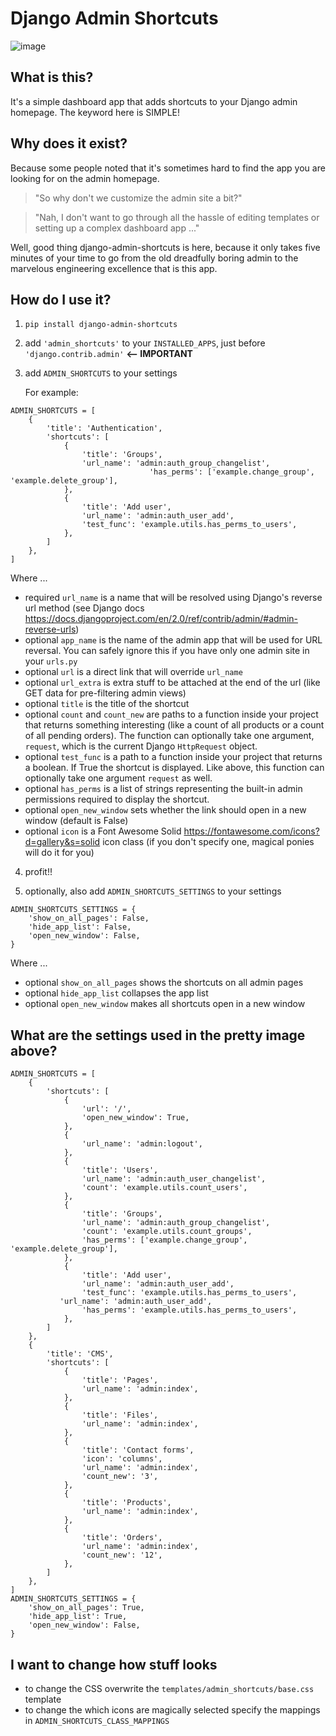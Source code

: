 # Django Admin Shortcuts

![image](https://raw.github.com/alesdotio/django-admin-shortcuts/gh-pages/images/django-admin-shortcuts.png)


## What is this?

It's a simple dashboard app that adds shortcuts to your Django admin homepage. The keyword here is SIMPLE!


## Why does it exist?

Because some people noted that it's sometimes hard to find the app you are looking for on the admin homepage.

> "So why don't we customize the admin site a bit?"

> "Nah, I don't want to go through all the hassle of editing templates or setting up a complex dashboard app ..."

Well, good thing django-admin-shortcuts is here, because it only takes five minutes of your time to go from the old
dreadfully boring admin to the marvelous engineering excellence that is this app.


## How do I use it?

1) `pip install django-admin-shortcuts`

2) add `'admin_shortcuts'` to your `INSTALLED_APPS`, just before `'django.contrib.admin'` **<-- IMPORTANT**

3) add `ADMIN_SHORTCUTS` to your settings

    For example:

```
ADMIN_SHORTCUTS = [
    {
        'title': 'Authentication',
        'shortcuts': [
            {
                'title': 'Groups',
                'url_name': 'admin:auth_group_changelist',
                               'has_perms': ['example.change_group', 'example.delete_group'],
            },
            {
                'title': 'Add user',
                'url_name': 'admin:auth_user_add',
                'test_func': 'example.utils.has_perms_to_users',
            },
        ]
    },
]
```

Where ...

* required `url_name` is a name that will be resolved using Django's reverse url method (see Django docs https://docs.djangoproject.com/en/2.0/ref/contrib/admin/#admin-reverse-urls)
* optional `app_name` is the name of the admin app that will be used for URL reversal. You can safely ignore this if you have only one admin site in your ``urls.py``
* optional `url` is a direct link that will override `url_name`
* optional `url_extra` is extra stuff to be attached at the end of the url (like GET data for pre-filtering admin views)
* optional `title` is the title of the shortcut
* optional `count` and `count_new` are paths to a function inside your project that returns something interesting (like a count of all products or a count of all pending orders).
  The function can optionally take one argument, `request`, which is the current Django `HttpRequest` object.
* optional `test_func` is a path to a function inside your project that returns a boolean. If True the shortcut is displayed.
  Like above, this function can optionally take one argument `request` as well.
* optional `has_perms` is a list of strings representing the built-in admin permissions required to display the shortcut.
* optional `open_new_window` sets whether the link should open in a new window (default is False)
* optional `icon` is a Font Awesome Solid https://fontawesome.com/icons?d=gallery&s=solid icon class (if you don't specify one, magical ponies will do it for you)

4) profit!!

5) optionally, also add ``ADMIN_SHORTCUTS_SETTINGS`` to your settings

```
ADMIN_SHORTCUTS_SETTINGS = {
    'show_on_all_pages': False,
    'hide_app_list': False,
    'open_new_window': False,
}
```


Where ...

* optional `show_on_all_pages` shows the shortcuts on all admin pages
* optional `hide_app_list` collapses the app list
* optional `open_new_window` makes all shortcuts open in a new window


## What are the settings used in the pretty image above?

```
ADMIN_SHORTCUTS = [
    {
        'shortcuts': [
            {
                'url': '/',
                'open_new_window': True,
            },
            {
                'url_name': 'admin:logout',
            },
            {
                'title': 'Users',
                'url_name': 'admin:auth_user_changelist',
                'count': 'example.utils.count_users',
            },
            {
                'title': 'Groups',
                'url_name': 'admin:auth_group_changelist',
                'count': 'example.utils.count_groups',
                'has_perms': ['example.change_group', 'example.delete_group'],
            },
            {
                'title': 'Add user',
                'url_name': 'admin:auth_user_add',
                'test_func': 'example.utils.has_perms_to_users',
           'url_name': 'admin:auth_user_add',
                'has_perms': 'example.utils.has_perms_to_users',
            },
        ]
    },
    {
        'title': 'CMS',
        'shortcuts': [
            {
                'title': 'Pages',
                'url_name': 'admin:index',
            },
            {
                'title': 'Files',
                'url_name': 'admin:index',
            },
            {
                'title': 'Contact forms',
                'icon': 'columns',
                'url_name': 'admin:index',
                'count_new': '3',
            },
            {
                'title': 'Products',
                'url_name': 'admin:index',
            },
            {
                'title': 'Orders',
                'url_name': 'admin:index',
                'count_new': '12',
            },
        ]
    },
]
ADMIN_SHORTCUTS_SETTINGS = {
    'show_on_all_pages': True,
    'hide_app_list': True,
    'open_new_window': False,
}
```


## I want to change how stuff looks

* to change the CSS overwrite the ``templates/admin_shortcuts/base.css`` template
* to change the which icons are magically selected specify the mappings in ``ADMIN_SHORTCUTS_CLASS_MAPPINGS``

